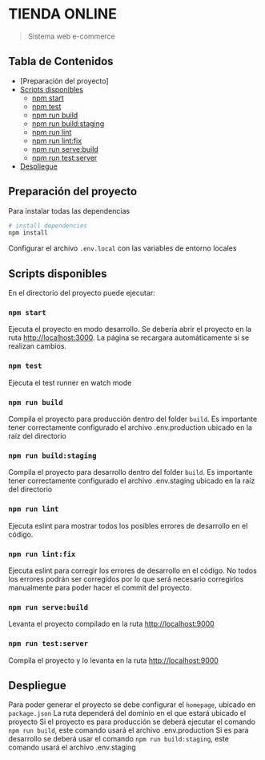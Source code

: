 #  TIENDA ONLINE

> Sistema web e-commerce

## Tabla de Contenidos
- [Preparación del proyecto]
- [Scripts disponibles](#available-scripts)
    - [npm start](#npm-start)
    - [npm test](#npm-test)
    - [npm run build](#npm-run-build)
    - [npm run build:staging](#npm-run-build-staging)
    - [npm run lint](#npm-run-lint)
    - [npm run lint:fix](#npm-run-lint-fix)
    - [npm run serve:build](#npm-run-serve-build)
    - [npm run test:server](#npm-run-test-server)
- [Despliegue](#deployment)

## Preparación del proyecto

Para instalar todas las dependencias

``` bash
# install dependencies
npm install
```
Configurar el archivo `.env.local` con las variables de entorno locales

## Scripts disponibles

En el directorio del proyecto puede ejecutar:

### `npm start`

Ejecuta el proyecto en modo desarrollo.
Se debería abrir el proyecto en la ruta [http://localhost:3000](http://localhost:3000).
La página se recargara automáticamente si se realizan cambios.

### `npm test`

Ejecuta el test runner en watch mode

### `npm run build`

Compila el proyecto para producción dentro del folder `build`.
Es importante tener correctamente configurado el archivo .env.production ubicado en la raíz del directorio

### `npm run build:staging`

Compila el proyecto para desarrollo dentro del folder `build`.
Es importante tener correctamente configurado el archivo .env.staging ubicado en la raíz del directorio

### `npm run lint`

Ejecuta eslint para mostrar todos los posibles errores de desarrollo en el código. 

### `npm run lint:fix`

Ejecuta eslint para corregir los errores de desarrollo en el código. 
No todos los errores podrán ser corregidos por lo que será necesario corregirlos manualmente para poder hacer el commit del proyecto.

### `npm run serve:build`

Levanta el proyecto compilado en la ruta [http://localhost:9000](http://localhost:9000)

### `npm run test:server`

Compila el proyecto y lo levanta en la ruta [http://localhost:9000](http://localhost:9000)

## Despliegue

Para poder generar el proyecto se debe configurar el `homepage`, ubicado en `package.json` 
La ruta dependerá del dominio en el que estará ubicado el proyecto
Si el proyecto es para producción se deberá ejecutar el comando `npm run build`, este comando usará el archivo .env.production
Si es para desarrollo se deberá usar el comando `npm run build:staging`, este comando usará el archivo .env.staging
